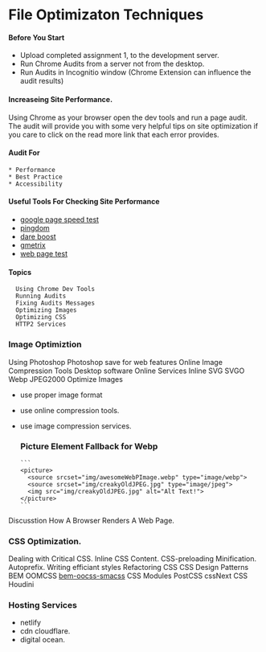 # File Optimizaton Techniques

#### Before You Start
* Upload completed assignment 1, to the development server.  
* Run Chrome Audits from a server not from the desktop.
* Run Audits in Incognitio window (Chrome Extension can influence the audit results)

#### Increaseing Site Performance.
Using Chrome as your browser open the dev tools and run a page audit. The
audit will provide you with some very helpful tips on site optimization if 
you care to click on the read more link that each error provides.
   #### Audit For
    * Performance
    * Best Practice
    * Accessibility
    
   #### Useful Tools For Checking Site Performance
   * [google page speed test](https://developers.google.com/speed/pagespeed/insights/)
   * [pingdom](https://tools.pingdom.com)
   * [dare boost](https://www.dareboost.com)
   * [gmetrix](https://gtmetrix.com/)
   * [web page test](https://www.webpagetest.org)
 


#### Topics
      Using Chrome Dev Tools  
      Running Audits
      Fixing Audits Messages
      Optimizing Images
      Optimizing CSS
      HTTP2 Services


### Image Optimiztion
Using Photoshop
Photoshop save for web features
Online Image Compression Tools
Desktop software
Online Services
Inline SVG
SVGO
Webp
JPEG2000
Optimize Images
- use proper image format
- use online compression tools.
- use image compression services.

   ### Picture Element Fallback for Webp
      ```
      <picture>
        <source srcset="img/awesomeWebPImage.webp" type="image/webp">
        <source srcset="img/creakyOldJPEG.jpg" type="image/jpeg"> 
        <img src="img/creakyOldJPEG.jpg" alt="Alt Text!">
      </picture>
      ```


Discusstion How A Browser Renders A Web Page.


### CSS Optimization.
Dealing with Critical CSS.
Inline CSS Content.
CSS-preloading
Minification.
Autoprefix.
Writing efficiant styles
Refactoring CSS
CSS Design Patterns BEM OOMCSS
[bem-oocss-smacss](https://www.keycdn.com/blog/oocss#oocss-vs-smacss-vs-bem)
CSS Modules
PostCSS
cssNext
CSS Houdini



### Hosting Services
  * netlify
  * cdn cloudflare.
  * digital ocean.





 

 


